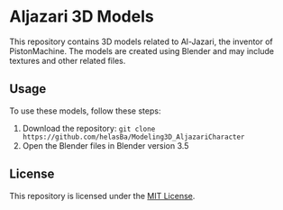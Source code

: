 # Aljazari 3D Models

This repository contains 3D models related to Al-Jazari, the inventor of PistonMachine. The models are created using Blender and may include textures and other related files.

## Usage

To use these models, follow these steps:

1. Download the repository: `git clone https://github.com/helasBa/Modeling3D_AljazariCharacter`
2. Open the Blender files in Blender version 3.5

## License

This repository is licensed under the [MIT License](LICENSE).
